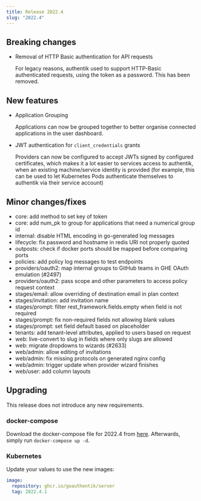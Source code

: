 ```yaml
---
title: Release 2022.4
slug: "2022.4"
---
```


## Breaking changes

- Removal of HTTP Basic authentication for API requests

  For legacy reasons, authentik used to support HTTP-Basic authenticated requests, using the token as a password. This has been removed.

## New features

- Application Grouping

  Applications can now be grouped together to better organise connected applications in the user dashboard.

- JWT authentication for `client_credentials` grants

  Providers can now be configured to accept JWTs signed by configured certificates, which makes it a lot easier to services access to authentik, when an existing machine/service identity is provided (for example, this can be used to let Kubernetes Pods authenticate themselves to authentik via their service account)

## Minor changes/fixes

- core: add method to set key of token
- core: add num_pk to group for applications that need a numerical group id
- internal: disable HTML encoding in go-generated log messages
- lifecycle: fix password and hostname in redis URI not properly quoted
- outposts: check if docker ports should be mapped before comparing ports
- policies: add policy log messages to test endpoints
- providers/oauth2: map internal groups to GitHub teams in GHE OAuth emulation (#2497)
- providers/oauth2: pass scope and other parameters to access policy request context
- stages/email: allow overriding of destination email in plan context
- stages/invitation: add invitation name
- stages/prompt: filter rest_framework.fields.empty when field is not required
- stages/prompt: fix non-required fields not allowing blank values
- stages/prompt: set field default based on placeholder
- tenants: add tenant-level attributes, applied to users based on request
- web: live-convert to slug in fields where only slugs are allowed
- web: migrate dropdowns to wizards (#2633)
- web/admin: allow editing of invitations
- web/admin: fix missing protocols on generated nginx config
- web/admin: trigger update when provider wizard finishes
- web/user: add column layouts

## Upgrading

This release does not introduce any new requirements.

### docker-compose

Download the docker-compose file for 2022.4 from [here](https://goauthentik.io/version/2022.4/docker-compose.yml). Afterwards, simply run `docker-compose up -d`.

### Kubernetes

Update your values to use the new images:

```yaml
image:
  repository: ghcr.io/goauthentik/server
  tag: 2022.4.1
```
